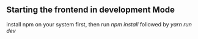 ## Starting the frontend in development Mode

install npm on your system first, then run _npm install_ followed by _yarn run dev_



